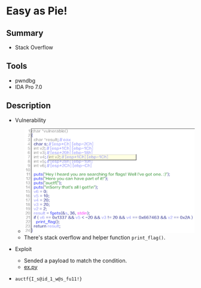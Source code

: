# Easy as Pie!

## Summary

* Stack Overflow

## Tools

* pwndbg
* IDA Pro 7.0

## Description

* Vulnerability
  * ![1](./1.png?raw=true)
  * There's stack overflow and helper function `print_flag()`.

* Exploit
  * Sended a payload to match the condition.
  * [ex.py](./ex.py)

* `auctf{I_s@id_1_w@s_fu11!}`
